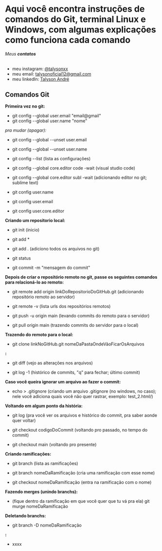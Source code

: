 # Aqui você encontra instruções de comandos do Git, terminal Linux e Windows, com algumas explicações como funciona cada comando

###### Meus **contatos**

  * meu instagram: [@talysonxx](https://instagram.com/talysonxx)
  * meu email: talysonoficial12@gmail.com
  * meu linkedIn:  [Talyson André](https://www.linkedin.com/in/talyson-andré-101897170/)



## Comandos Git

**Primeira vez no git:**

* git config --global user.email "email@gmail"
* git config --global user.name "nome"

_pra mudar (apagar):_

* git config --global --unset user.email

* git config --global --unset user.name

* git config --list
  (lista as configurações)

* git config --global core.editor code -wait
  (visual studio code)

* git config --global core.editor subl -wait
  (adicionando editor no git; sublime text)

* git config user.name

* git config user.email

* git config user.core.editor

**Criando um repositorio local:**

* git init (inicio)

* git add *

* git add .
  (adiciono todos os arquivos no git)

* git status

* git commit -m "mensagem do commit"

**Depois de criar o repositório remoto no git, passe os seguintes comandos para relacioná-lo ao remoto:**

* git remote add origin linkDoRepositorioDoGitHub.git
  (adicionando repositório remoto ao servidor)

* git remote -v
  (lista urls dos repositórios remotos)

* git push -u origin main
  (levando commits do remoto para o servidor)

* git pull origin main
  (trazendo commits do servidor para o local)

**Trazendo do remoto para o local:**

* git clone linkNoGitHub.git nomeDaPastaOndeVãoFicarOsArquivos

**:**

* git diff
  (vejo as alterações nos arquivos)

* git log -1
  (histórico de commits, "q" para fechar; último commit)

**Caso você queira ignorar um arquivo ao fazer o commit:**

* echo > .gitignore
  (criando um arquivo .gitignore (no windows, no caso); nele você adiciona quais você não quer rastrar, exemplo: test_2.html/)

**Voltando em algum ponto da história:**

* git log
  (pra você ver os arquivos e histórico do commit, pra saber aonde quer voltar)

* git checkout codigoDoCommit
  (voltando pro passado, no tempo do commit)

* git checkout main
  (voltando pro presente)

**Criando ramificações:**
* git branch
(lista as ramificações)

* git branch nomeDaRamificação
  (cria uma ramificação com esse nome)

* git checkout nomeDaRamificação
  (entra na ramificação com o nome)

**Fazendo merges (unindo branchs):**

* (fique dentro da ramificação em que você quer que tu vá pra ela)
  git murge nomeDaRamificação

**Deletando branchs:**

* git branch -D nomeDaRamificação

**:**

* xxxx